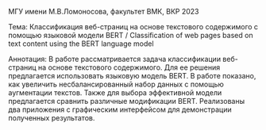 МГУ имени М.В.Ломоносова, факультет ВМК, ВКР 2023

Тема: Классификация веб-страниц на основе текстового содержимого с помощью языковой модели BERT / Classification of web pages based on text content using the BERT language model

Аннотация: В работе рассматривается задача классификации веб-страниц на основе текстового содержимого. Для ее решения предлагается использовать языковую модель BERT. В работе показано, как увеличить несбалансированный набор данных с помощью аугментации текстов. Также для выбора эффективной модели предлагается сравнить различные модификации BERT. Реализованы два приложения с графическим интерфейсом для демонстрации полученных результатов.
